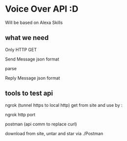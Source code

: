 # Voice Over API :D

Will be based on Alexa Skills

## what we need

Only HTTP GET

Send Message json format

parse

Reply Message json format

## tools to test api

ngrok (tunnel https  to local http)  get from site and use by :

ngrok http port

postman (api comm to replace curl)

download from site, untar and star via ./Postman
